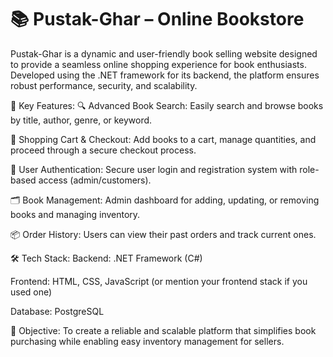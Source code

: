# 📚 Pustak-Ghar – Online Bookstore

Pustak-Ghar is a dynamic and user-friendly book selling website designed to provide a seamless online shopping experience for book enthusiasts. Developed using the .NET framework for its backend, the platform ensures robust performance, security, and scalability.

🔧 Key Features:
🔍 Advanced Book Search: Easily search and browse books by title, author, genre, or keyword.

🛒 Shopping Cart & Checkout: Add books to a cart, manage quantities, and proceed through a secure checkout process.

👤 User Authentication: Secure user login and registration system with role-based access (admin/customers).

🗂️ Book Management: Admin dashboard for adding, updating, or removing books and managing inventory.

📦 Order History: Users can view their past orders and track current ones.

🛠️ Tech Stack:
Backend: .NET Framework (C#)

Frontend: HTML, CSS, JavaScript (or mention your frontend stack if you used one)

Database: PostgreSQL

🎯 Objective:
To create a reliable and scalable platform that simplifies book purchasing while enabling easy inventory management for sellers.


